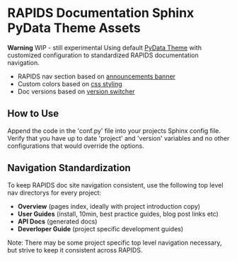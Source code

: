 # RAPIDS Documentation Sphinx PyData Theme Assets
**Warning** WIP - still experimental 
Using default [PyData Theme](https://pydata-sphinx-theme.readthedocs.io/en/stable/) with customized configuration to standardized RAPIDS documentation navigation. 

- RAPIDS nav section based on [announcements banner](https://pydata-sphinx-theme.readthedocs.io/en/stable/user_guide/announcements.html)
- Custom colors based on [css styling](https://pydata-sphinx-theme.readthedocs.io/en/stable/user_guide/styling.html)
- Doc versions based on [version switcher](https://pydata-sphinx-theme.readthedocs.io/en/stable/user_guide/version-dropdown.html)


## How to Use
Append the code in the 'conf.py' file into your projects Sphinx config file. Verify that you have up to date 'project' and 'version' variables and no other configurations that would override the options. 


## Navigation Standardization 
To keep RAPIDS doc site navigation consistent, use the following top level nav directorys for every project:
- **Overview** (pages index, ideally with project introduction copy)
- **User Guides** (install, 10min, best practice guides, blog post links etc)
- **API Docs** (generated docs)
- **Deverloper Guide** (project specific development guides)

Note: There may be some project specific top level navigation necessary, but strive to keep it consistent across RAPIDS. 
